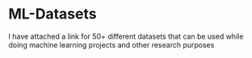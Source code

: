 # ML-Datasets
I have attached a link for 50+ different datasets that can be used while doing machine learning projects and other research purposes
